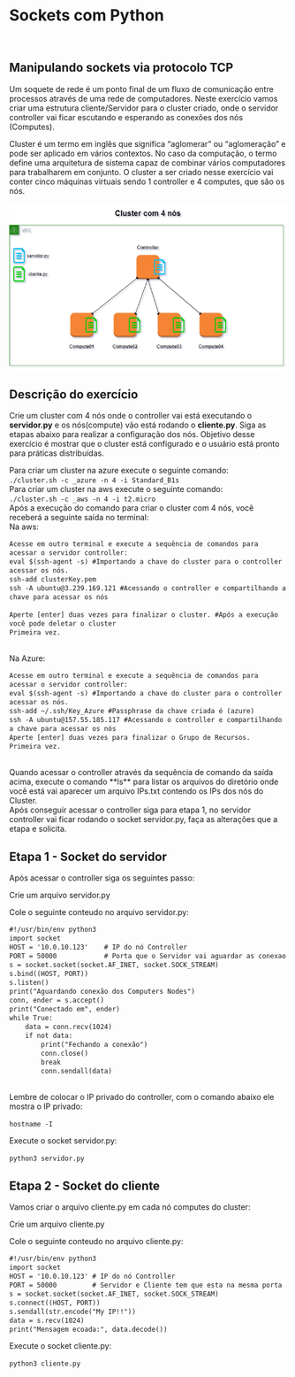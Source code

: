 # Sockets com Python  
<br>

## Manipulando sockets via protocolo TCP

Um soquete de rede é um ponto final de um fluxo de comunicação entre processos através de uma rede de computadores. Neste exercício vamos criar uma estrutura cliente/Servidor para o cluster criado, onde o servidor controller vai ficar escutando e esperando as conexões dos nós (Computes). <br>

Cluster é um termo em inglês que significa “aglomerar” ou “aglomeração” e pode ser aplicado em vários contextos. No caso da computação, o termo define uma arquitetura de sistema capaz de combinar vários computadores para trabalharem em conjunto. O cluster a ser criado nesse exercício vai conter cinco máquinas virtuais sendo 1 controller e 4 computes, que são os nós. <br>

![img](https://github.com/AnttoniC/cloud-deployment-tool/blob/main/Cluster/Aws-CLI/IMG/cluster4n.png)

## Descrição do exercício
Crie um cluster com 4 nós onde o controller vai está executando o **servidor.py** e os nós(compute) vão está rodando o **cliente.py**. Siga as etapas abaixo para realizar a configuração dos nós. Objetivo desse exercício é mostrar que o cluster está configurado e o usuário está pronto para práticas distribuídas.

Para criar um cluster na azure execute o seguinte comando: <br>
`./cluster.sh -c _azure -n 4 -i Standard_B1s`<br>
Para criar um cluster na aws execute o seguinte comando:<br>
`./cluster.sh -c _aws -n 4 -i t2.micro`<br>
Após a execução do comando para criar o cluster com 4 nós, você receberá a seguinte saída no terminal:<br>
Na aws: <br>
```
Acesse em outro terminal e execute a sequência de comandos para acessar o servidor controller:
eval $(ssh-agent -s) #Importando a chave do cluster para o controller acessar os nós.
ssh-add clusterKey.pem 
ssh -A ubuntu@3.239.169.121 #Acessando o controller e compartilhando a chave para acessar os nós

Aperte [enter] duas vezes para finalizar o cluster. #Após a execução você pode deletar o cluster
Primeira vez.
```
<br>
Na Azure: <br>

```
Acesse em outro terminal e execute a sequência de comandos para acessar o servidor controller:
eval $(ssh-agent -s) #Importando a chave do cluster para o controller acessar os nós.
ssh-add ~/.ssh/Key_Azure #Passphrase da chave criada é (azure)
ssh -A ubuntu@157.55.185.117 #Acessando o controller e compartilhando a chave para acessar os nós
Aperte [enter] duas vezes para finalizar o Grupo de Recursos.
Primeira vez.
```
<br>
Quando acessar o controller através da sequência de comando da saída acima, execute o comando **ls** para listar os arquivos do diretório onde você está vai aparecer um arquivo IPs.txt contendo os IPs dos nós do Cluster. <br>
Após conseguir acessar o controller siga para etapa 1, no servidor controller vai ficar rodando o socket servidor.py, faça as alterações que a etapa e solicita. <br>


## Etapa 1 - Socket do servidor

Após acessar o controller siga os seguintes passo: <br>

Crie um arquivo servidor.py <br>

Cole o seguinte conteudo no arquivo servidor.py: <br>
```
#!/usr/bin/env python3
import socket
HOST = '10.0.10.123'    # IP do nó Controller
PORT = 50000            # Porta que o Servidor vai aguardar as conexao
s = socket.socket(socket.AF_INET, socket.SOCK_STREAM)
s.bind((HOST, PORT))
s.listen()
print("Aguardando conexão dos Computers Nodes")
conn, ender = s.accept()
print("Conectado em", ender)
while True:
    data = conn.recv(1024)
    if not data:
        print("Fechando a conexão")
        conn.close()
        break
        conn.sendall(data)
```
<br>
Lembre de colocar o IP privado do controller, com o comando abaixo ele mostra o IP privado: <br>

`hostname -I`

Execute o socket servidor.py: <br>

`python3 servidor.py`


## Etapa 2 - Socket do cliente

Vamos criar o arquivo cliente.py em cada nó computes do cluster: <br>

Crie um arquivo cliente.py <br>


Cole o seguinte conteudo no arquivo cliente.py: <br>

```
#!/usr/bin/env python3
import socket
HOST = '10.0.10.123' # IP do nó Controller
PORT = 50000         # Servidor e Cliente tem que esta na mesma porta
s = socket.socket(socket.AF_INET, socket.SOCK_STREAM)
s.connect((HOST, PORT))
s.sendall(str.encode("My IP!!"))
data = s.recv(1024)
print("Mensagem ecoada:", data.decode())

```

Execute o socket cliente.py: <br>

`python3 cliente.py` <br>


